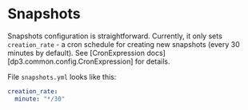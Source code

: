 # Snapshots

Snapshots configuration is straightforward. Currently, it only sets `creation_rate` - a cron schedule for creating new snapshots (every 30 minutes by default). See [CronExpression docs][dp3.common.config.CronExpression] for details.

File `snapshots.yml` looks like this:

```yaml
creation_rate:
  minute: "*/30"
```
